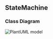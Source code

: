 ## StateMachine

### Class Diagram
![PlantUML model](http://www.plantuml.com/plantuml/png/VP31gi8m44NtynK3RzC-2MYNeb9nvTP-GMm6BCPKCrCLjFzkROraOrS9kUTSBibPj9VcP04sjHEw2ogrmcqXMWZdoF2vBfxAr3UdiCDAJqBzysmypW1AgvanT3zWWjUwCbYGz4Go-F_8xoCDyOuk3R4aAIZy4j02hFSiNfSI5lwTAtSSQYilZRQ3Vz3EM4fINE8KscX5D3rsO-S7dutnEJdJVU8B)


